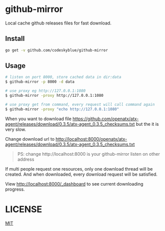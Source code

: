 # github-mirror
Local cache github releases files for fast download.

## Install
```bash
go get -v github.com/codeskyblue/github-mirror
```

## Usage
```bash
# listen on port 8000, store cached data in dir:data
$ github-mirror -p 8000 -d data

# use proxy eg http://127.0.0.1:1080
$ github-mirror -proxy http://127.0.0.1:1080

# use proxy get from command, every request will call command again
$ github-mirror -proxy "echo http://127.0.0.1:1080"
```

When you want to download file <https://github.com/openatx/atx-agent/releases/download/0.3.5/atx-agent_0.3.5_checksums.txt>
but the it is very slow.

Change download url to <http://localhost:8000/openatx/atx-agent/releases/download/0.3.5/atx-agent_0.3.5_checksums.txt>

> PS: change http://localhost:8000 is your github-mirror listen on other address

If multi people request one resources, only one download thread will be created.
And when downloaded, every download request will be satisfied.


View <http://localhost:8000/_dashboard> to see current downloading progress.

# LICENSE
[MIT](LICENSE)